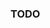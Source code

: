 ### TODO

<!--
1. Common time cost
```latex
10**5 0.2ms
10**6 2ms
10**7 20ms
10**8 200ms
10**9 2s
```


1m = 2**10 kb == 2**20b

Careful with overflow

Modulo properties
1. ( a + b ) % c = ( ( a % c ) + ( b % c ) ) % c
2. ( a * b ) % c = ( ( a % c ) * ( b % c ) ) % c
3. ( a – b ) % c = ( ( a % c ) - ( b % c ) ) % c ( see notes at bottom )
4  ( a / b ) % c = a * inv(b) % c
5. ( a * b * c ) % M is the same as ( ( ( a * b ) % M ) * c ) % M
6. ( a + b + c ) % M is the same as ( ( ( a + b ) % M ) + c ) % M
7. dont use a=(a%c); b=(b%c); ans=( a - b )%c;
7. instead use a=a%c; b=b%c; ans = ( a - b + c ) % c;
 -->


